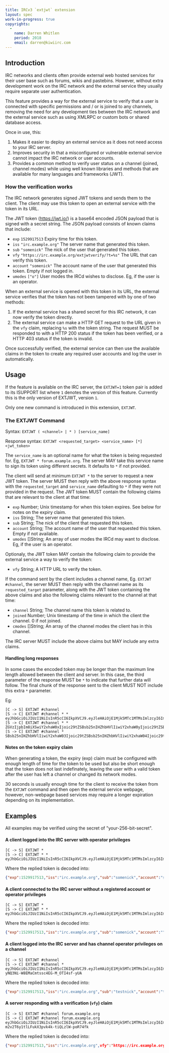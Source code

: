 ```yaml
---
title: IRCv3 `extjwt` extension
layout: spec
work-in-progress: true
copyrights:
  -
    name: Darren Whitlen
    period: 2018
    email: darren@kiwiirc.com
---
```

## Introduction

IRC networks and clients often provide external web hosted services for their user base such as forums, wikis and pastebins. However, without extra development work on the IRC network and the external service they usually require separate user authentication.

This feature provides a way for the external service to verify that a user is connected with specific permissions and / or is joined to any channels, removing the need for any development ties between the IRC network and the external service such as using XMLRPC or custom bots or shared database access.

Once in use, this:
1. Makes it easier to deploy an external service as it does not need access to your IRC server.
2. Improves security in that a misconfigured or vulnerable external service cannot impact the IRC network or user accounts.
3. Provides a common method to verify user status on a channel (joined, channel modes) while using well known libraries and methods that are available for many languages and frameworks (JWT).

### How the verification works

The IRC network generates signed JWT tokens and sends them to the client. The client may use this token to open an external service with the token in its URL.

The JWT token (https://jwt.io/) is a base64 encoded JSON payload that is signed with a secret string. The JSON payload consists of known claims that include:
* `exp` `1529917513` Expiry time for this token.
* `iss` `"irc.example.org"` The server name that generated this token.
* `sub` `"somenick"` The nick of the user that generated this token.
* `vfy` `"https://irc.example.org/extjwtverify/?t=%s"` The URL that can verify this token.
* `account` `"somenick"` The account name of the user that generated this token. Empty if not logged in.
* `umodes` `["o"]` User modes the IRCd wishes to disclose. Eg, if the user is an operator.

When an external service is opened with this token in its URL, the external service verifies that the token has not been tampered with by one of two methods:
1. If the external service has a shared secret for this IRC network, it can now verify the token directly.
2. The external service can make a HTTP GET request to the URL given in the `vfy` claim, replacing `%s` with the token string. The request MUST be responded to with a HTTP 200 status if the token has been verified, or a HTTP 403 status if the token is invalid.

Once successfully verified, the external service can then use the available claims in the token to create any required user accounts and log the user in automatically.

## Usage

If the feature is available on the IRC server, the `EXTJWT=1` token pair is added to its ISUPPORT list where `1` denotes the version of this feature. Currently this is the only version of EXTJWT, version `1`.

Only one new command is introduced in this extension, `EXTJWT`.

### The EXTJWT Command

Syntax: `EXTJWT ( <channel> | * ) [service_name]`

Response syntax: `EXTJWT <requested_target> <service_name> [*] <jwt_token>`

The `service_name` is an optional name for what the token is being requested for. Eg, `EXTJWT * forum.example.org`. The server MAY take this service name to sign its token using different secrets. It defaults to `*` if not provided.

The client will send at minimum `EXTJWT *` to the server to request a new JWT token. The server MUST then reply with the above response syntax with the `requested_target` and `service_name` defaulting to `*` if they were not provided in the request. The JWT token MUST contain the following claims that are relevant to the client at that time:

* `exp` Number; Unix timestamp for when this token expires. See below for notes on the expiry claim.
* `iss` String; The server name that generated this token.
* `sub` String; The nick of the client that requested this token.
* `account` String; The account name of the user that requested this token. Empty if not available.
* `umodes` []String; An array of user modes the IRCd may want to disclose. Eg, if the user is an operator.

Optionaly, the JWT token MAY contain the following claim to provide the external service a way to verify the token:
* `vfy` String; A HTTP URL to verify the token.

If the command sent by the client includes a channel name, Eg. `EXTJWT #channel`, the server MUST then reply with the channel name as its `requested_target` parameter, along with the JWT token containing the above claims and also the following claims relevant to the channel at that time:

* `channel` String; The channel name this token is related to.
* `joined` Number; Unix timestamp of the time in which the client the channel. 0 if not joined.
* `cmodes` []String; An array of the channel modes the client has in this channel.

The IRC server MUST include the above claims but MAY include any extra claims.


#### Handling long responses

In some cases the encoded token may be longer than the maximum line length allowed between the client and server. In this case, the third parameter of the response MUST be `*` to indicate that further data will follow. The final chunk of the response sent to the client MUST NOT include this extra `*` parameter.

Eg:
~~~
[C -> S] EXTJWT #channel
[S -> C] EXTJWT #channel * * eyJhbGciOiJIUzI1NiIsInR5cCI6IkpXVCJ9.eyJleHAiOjE1Mjk5MTc1MTMsImlzcyI6ImlyYy5leGFtcGxlLm9yZyIsIm5pY2siOiJ0ZXN0bmljayIsImFjY291bnQiOiJ0ZXN0bmljayIsInVtb2RlcyI6W10sImNoYW5uZWwiOiIjY2hhbm5lbCIsImpvaW5lZCI6MTUyOTkxNzUwMSwiY21v
[S -> C] EXTJWT #channel * * ZGVzIjpbIm8iXSwiY2xhaW0xIjoic29tZSBsb25nIHZhbHVlIiwiY2xhaW0yIjoic29tZSBsb25nIHZhbHVlIiwiY2xhaW0zIjoic29tZSBsb25nIHZhbHVlIiwiY2xhaW00Ijoic29tZSBsb25nIHZhbHVlIiwiY2xhaW01Ijoic29tZSBsb25nIHZhbHVlIiwiY2xhaW02Ijoic29tZ
[S -> C] EXTJWT #channel * SBsb25nIHZhbHVlIiwiY2xhaW03Ijoic29tZSBsb25nIHZhbHVlIiwiY2xhaW04Ijoic29tZSBsb25nZXIgdmFsdWUgdG8gbWFrZSBzdXJlIHRoaXMgdG9rZW4gaXMgdG9vIGxvbmcgdG8gc2VuZCBvbiBvbmUgSVJDIDUxMiBjaGFyYWN0ZXIgbGluZSJ9.wxRb7lH9OjENg_dTmPrDglBsN3Z17g1eEGJdp9Jsbqg
~~~

#### Notes on the token expiry claim

When generating a token, the expiry (exp) claim must be configured with enough length of time for the token to be used but also be short enough that the token does not last indefinately, leaving the user with a valid token after the user has left a channel or changed its network modes.

30 seconds is usually enough time for the client to receive the token from the `EXTJWT` command and then open the external service webpage, however, non-webpage based services may require a longer expiration depending on its implementation.

## Examples

All examples may be verified using the secret of "your-256-bit-secret".

#### A client logged into the IRC server with operator privileges
~~~
[C -> S] EXTJWT *
[S -> C] EXTJWT * * eyJhbGciOiJIUzI1NiIsInR5cCI6IkpXVCJ9.eyJleHAiOjE1Mjk5MTc1MTMsImlzcyI6ImlyYy5leGFtcGxlLm9yZyIsInN1YiI6InNvbWVuaWNrIiwiYWNjb3VudCI6InNvbWVuaWNrIiwidW1vZGVzIjpbIm8iXX0.wZbYLX4rgDDB4svLQIsx5jq5_Dc0csdqgamVsgocOas
~~~

Where the replied token is decoded into:
~~~json
{"exp":1529917513,"iss":"irc.example.org","sub":"somenick","account":"somenick","umodes":["o"]}
~~~

#### A client connected to the IRC server without a registered account or operator privileges
~~~
[C -> S] EXTJWT *
[S -> C] EXTJWT * * eyJhbGciOiJIUzI1NiIsInR5cCI6IkpXVCJ9.eyJleHAiOjE1Mjk5MTc1MTMsImlzcyI6ImlyYy5leGFtcGxlLm9yZyIsInN1YiI6InNvbWVuaWNrIiwiYWNjb3VudCI6IiIsInVtb2RlcyI6W119.i_ak4qvb1BPdH0a0HyRNTz036rHE2lGrZ17SQV3LAFE
~~~

Where the replied token is decoded into:
~~~json
{"exp":1529917513,"iss":"irc.example.org","sub":"somenick","account":"","umodes":[]}
~~~

#### A client logged into the IRC server and has channel operator privileges on a channel
~~~
[C -> S] EXTJWT #channel
[S -> C] EXTJWT #channel * eyJhbGciOiJIUzI1NiIsInR5cCI6IkpXVCJ9.eyJleHAiOjE1Mjk5MTc1MTMsImlzcyI6ImlyYy5leGFtcGxlLm9yZyIsInN1YiI6InRlc3RuaWNrIiwiYWNjb3VudCI6InRlc3RuaWNrIiwidW1vZGVzIjpbXSwiY2hhbm5lbCI6IiNjaGFubmVsIiwiam9pbmVkIjoxNTI5OTE3NTAxLCJjbW9kZXMiOlsibyJdfQ.A6tYn5w2-yNQ3Ni-W8EMaCmtssc4EG-M_OTI4sf-yUA
~~~

Where the replied token is decoded into:
~~~json
{"exp":1529917513,"iss":"irc.example.org","sub":"testnick","account":"testnick","umodes":[],"channel":"#channel","joined":1529917501,"cmodes":["o"]}
~~~

#### A server responding with a verification (`vfy`) claim
~~~
[C -> S] EXTJWT #channel forum.example.org
[S -> C] EXTJWT #channel forum.example.org eyJhbGciOiJIUzI1NiIsInR5cCI6IkpXVCJ9.eyJleHAiOjE1Mjk5MTc1MTMsImlzcyI6ImlyYy5leGFtcGxlLm9yZyIsInZmeSI6Imh0dHBzOi8vaXJjLmV4YW1wbGUub3JnL2V4dGp3dD90PSVzIiwic3ViIjoidGVzdG5pY2siLCJhY2NvdW50IjoidGVzdG5pY2siLCJ1bW9kZXMiOltdLCJjaGFubmVsIjoiI2NoYW5uZWwiLCJqb2luZWQiOjE1Mjk5MTc1MDEsImNtb2RlcyI6WyJvIl19.WhZpr-m2v2T6y1tlLFukX3pvk4k-tiQLzlW-poR74fk
~~~

Where the replied token is decoded into:
~~~json
{"exp":1529917513,"iss":"irc.example.org",vfy":"https://irc.example.org/extjwt?t=%s","sub":"testnick","account":"testnick","umodes":[],"channel":"#channel","joined":1529917501,"cmodes":["o"]}
~~~

